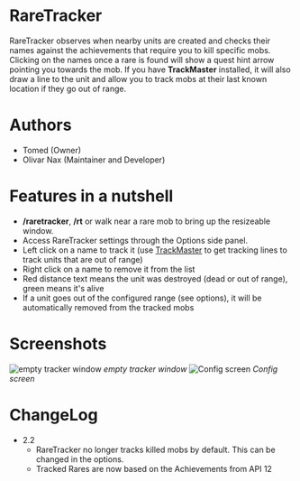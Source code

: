 # RareTracker
RareTracker observes when nearby units are created and checks their names against the achievements that require you to kill specific mobs.
Clicking on the names once a rare is found will show a quest hint arrow pointing you towards the mob.
If you have **TrackMaster** installed, it will also draw a line to the unit and allow you to track mobs at their last known location if they go out of range.

# Authors
* Tomed (Owner)
* Olivar Nax (Maintainer and Developer)

# Features in a nutshell
* **/raretracker**, **/rt** or walk near a rare mob to bring up the resizeable window.
* Access RareTracker settings through the Options side panel.
* Left click on a name to track it (use [TrackMaster](http://www.curse.com/ws-addons/wildstar/220025-track-master) to get tracking lines to track units that are out of range)
* Right click on a name to remove it from the list
* Red distance text means the unit was destroyed (dead or out of range), green means it's alive
* If a unit goes out of the configured range (see options), it will be automatically removed from the tracked mobs

# Screenshots
![empty tracker window](https://i.imgur.com/aG16w6O.png)
*empty tracker window*
![Config screen](https://i.imgur.com/sdUFEiE.png)
*Config screen*

# ChangeLog
* 2.2
    - RareTracker no longer tracks killed mobs by default. This can be changed in the options.
    - Tracked Rares are now based on the Achievements from API 12
